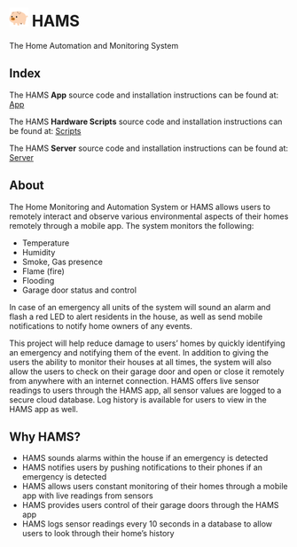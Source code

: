 # <a href="https://github.com/MajeedMirza/HAMS"><img border="0" alt="The Home Monitoring and Automation System" src="https://github.com/MajeedMirza/HAMS/blob/master/App/resources/icon.png" width="34" height="34" /></a> HAMS 
The Home Automation and Monitoring System

## Index
The HAMS **App** source code and installation instructions can be found at:
[App](App)  

The HAMS **Hardware Scripts** source code and installation instructions can be found at:
[Scripts](HWScripts)  

The HAMS **Server** source code and installation instructions can be found at:
[Server](Server)  

## About
The Home Monitoring and Automation System or HAMS allows users to remotely interact and observe various environmental aspects of their homes remotely through a mobile app. The system monitors the following:
- Temperature
- Humidity
- Smoke, Gas presence
- Flame (fire)
- Flooding
- Garage door status and control

In case of an emergency all units of the system will sound an alarm and flash a red LED to alert residents in the house, as well as send mobile notifications to notify home owners of any events.

This project will help reduce damage to users’ homes by quickly identifying an emergency and notifying them of the event. In addition to giving the users the ability to monitor their houses at all times, the system will also allow the users to check on their garage door and open or close it remotely from anywhere with an internet connection. HAMS offers live sensor readings to users through the HAMS app, all sensor values are logged to a secure cloud database. Log history is available for users to view in the HAMS app as well.

## Why HAMS?
- HAMS sounds alarms within the house if an emergency is detected
- HAMS notifies users by pushing notifications to their phones if an emergency is detected 
- HAMS allows users constant monitoring of their homes through a mobile app with live readings from sensors
- HAMS provides users control of their garage doors through the HAMS app
- HAMS logs sensor readings every 10 seconds in a database to allow users to look through their home’s history
